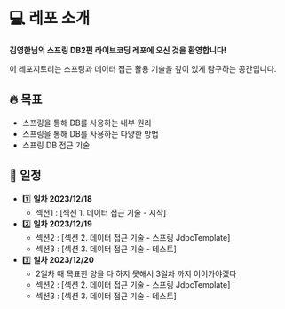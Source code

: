 # :computer: 레포 소개

**김영한님의 스프링 DB2편 라이브코딩 레포에 오신 것을 환영합니다!**

이 레포지토리는 스프링과 데이터 접근 활용 기술을 깊이 있게 탐구하는 공간입니다.

## :fire: 목표

- 스프링을 통해 DB를 사용하는 내부 원리
- 스프링을 통해 DB를 사용하는 다양한 방법
- 스프링 DB 접근 기술

## :calendar: 일정

- :one: **일차 2023/12/18**
  - 섹션1 : [섹션 1. 데이터 접근 기술 - 시작]
- 2️⃣ **일차 2023/12/19**
  - 섹션2 : [섹션 2. 데이터 접근 기술 - 스프링 JdbcTemplate]
  - 섹션3 : [섹션 3. 데이터 접근 기술 - 테스트] 
- 3️⃣ **일차 2023/12/20**
  - 2일차 때 목표한 양을 다 하지 못해서 3일차 까지 이어가야겠다
  - 섹션2 : [섹션 2. 데이터 접근 기술 - 스프링 JdbcTemplate]
  - 섹션3 : [섹션 3. 데이터 접근 기술 - 테스트] 
